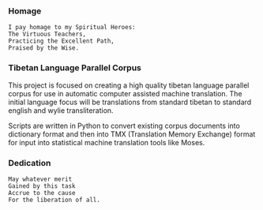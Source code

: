 ### Homage

```
I pay homage to my Spiritual Heroes: 
The Virtuous Teachers,
Practicing the Excellent Path,
Praised by the Wise.
```

### Tibetan Language Parallel Corpus

This project is focused on creating a high quality tibetan language parallel corpus for use in automatic computer assisted machine translation.  The initial language focus will be translations from standard tibetan to standard english and wylie transliteration.

Scripts are written in Python to convert existing corpus documents into dictionary format and then into TMX (Translation Memory Exchange) format for input into statistical machine translation tools like Moses.

### Dedication

```
May whatever merit 
Gained by this task 
Accrue to the cause
For the liberation of all.
```
